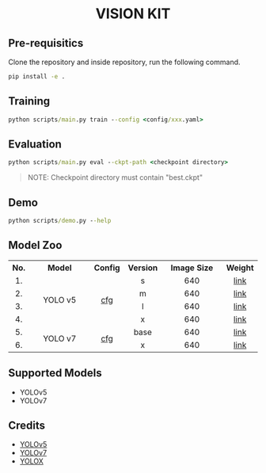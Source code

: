 # <div align="center"> VISION KIT </div>

## Pre-requisitics

Clone the repository and inside repository, run the following command.

```cmd
pip install -e .
```

## Training

```cmd
python scripts/main.py train --config <config/xxx.yaml>
```

## Evaluation

```cmd
python scripts/main.py eval --ckpt-path <checkpoint directory>
```

>NOTE: Checkpoint directory must contain "best.ckpt"

## Demo

```cmd
python scripts/demo.py --help
```

## Model Zoo

<table width="100%">
    <tr align="center">
        <th>No.</th>
        <th width="30%">Model</th>
        <th>Config</th>
        <th>Version</th>
        <th width="30%">Image Size</th>
        <th>Weight</th>
    </tr>
    <tr align="center">
        <td>1.</td>
        <td rowspan="4">YOLO v5</td>
        <td rowspan="4"><a href="./configs/yolov5.yaml">cfg</a></td>
        <td>s</td>
        <td>640</td>
        <td><a href="https://drive.google.com/file/d/1-D3Q7b-Ti4wcH_xAedjyeH0rAjsSWsEY/view?usp=share_link">link</a></td>
    </tr>
    <tr align="center">
        <td>2.</td>
        <td>m</td>
        <td>640</td>
        <td><a href="https://drive.google.com/file/d/1-NWO_buw8vX3j7mUVxkAVuOX5ngB9pFG/view?usp=share_link">link</a></td>
    </tr>
    <tr align="center">
        <td>3.</td>
        <td>l</td>
        <td>640</td>
        <td><a href="https://drive.google.com/file/d/1-MngB3003DmxLXBkoS0B830S0tVKDlaf/view?usp=share_link">link</a></td>
    </tr>
    <tr align="center">
        <td>4.</td>
        <td>x</td>
        <td>640</td>
        <td><a href="https://drive.google.com/file/d/1-QTUuN-g9OkdS53MNlnK6kT8MMOVf7IU/view?usp=share_link">link</a></td>
    </tr>
    <tr align="center">
        <td>5.</td>
        <td rowspan="2">YOLO v7</td>
        <td rowspan="4"><a href="configs/yolov7.yaml">cfg</a></td>
        <td>base</td>
        <td>640</td>
        <td><a href="https://drive.google.com/file/d/1-SupneyfNlaD1hmmOsOgBTH0Q4V1o3fM/view?usp=share_link">link</a></td>
    </tr>
    <tr align="center">
        <td>6.</td>
        <td>x</td>
        <td>640</td>
        <td><a href="https://drive.google.com/file/d/1-V_RX4DUJjj2Iqwv4oqYyMHF7gfvuZKi/view?usp=share_link">link</a></td>
    </tr>
</table>

## Supported Models

- YOLOv5
- YOLOv7

## Credits

- [YOLOv5](https://github.com/ultralytics/yolov5)
- [YOLOv7](https://github.com/WongKinYiu/yolov7)
- [YOLOX](https://github.com/Megvii-BaseDetection/YOLOX)
